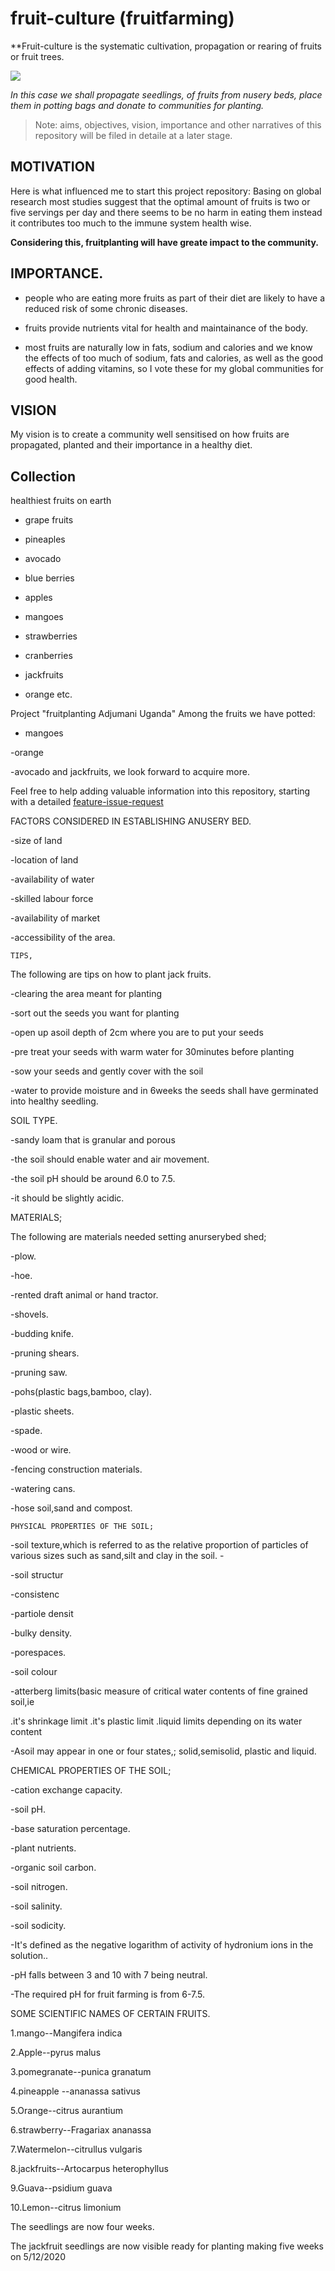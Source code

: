 # fruit-culture (fruitfarming)
**Fruit-culture is the systematic cultivation, propagation or rearing of fruits or fruit trees.

![](/images/fruit-farming-7.jpg)

*In this case we shall propagate seedlings, of fruits from nusery beds, place them in potting bags and donate to communities for planting.*

> Note: aims, objectives, vision, importance and other narratives of this repository will be filed in detaile at a later stage.

## MOTIVATION

 Here is what influenced me to start this project repository:
Basing on global research most studies suggest that the optimal amount of fruits is two or five servings per day and there seems to be no harm in eating them instead it contributes too much to the immune system health wise.

**Considering this, fruitplanting will have greate impact to the community.**  


## IMPORTANCE.     

 - people who are eating more fruits as part of their diet are likely to have a reduced risk of some chronic diseases.        

 - fruits provide nutrients vital for health and maintainance of the body.  

 - most fruits are naturally low in fats, sodium and calories and we know the effects of too much of sodium, fats and calories, as well as the good effects of adding vitamins, so I vote these for my global communities for good health.

## VISION
My vision is to create a community well sensitised on how fruits are propagated, planted and their importance in a healthy diet.

## Collection
healthiest fruits on earth

 - grape fruits 

 - pineaples

 - avocado

 - blue berries

 - apples

 - mangoes

 - strawberries

 - cranberries

 - jackfruits

 - orange 
etc.

  Project "fruitplanting Adjumani Uganda"
Among the fruits we have potted:

 - mangoes 

 -orange 

 -avocado and jackfruits, 
 we look forward to acquire more.

 
Feel free to help adding valuable information into this repository, 
 starting with a detailed [feature-issue-request](https://github.com/chardso/fruit-culture-fruit-farming/issues)


FACTORS CONSIDERED IN ESTABLISHING 
ANUSERY BED.
  
  -size of land
  
  -location of land 
 
  -availability of water 
  
  -skilled labour force
 
  -availability of market
  
  -accessibility of the area.


    
  
    TIPS,
   
The following are tips on how to plant jack fruits.
 
  -clearing the area meant for planting 
  
  -sort out the seeds you want for planting 
  
  -open up asoil depth of 2cm where you are to put your seeds 
  
  -pre treat your seeds with warm water for 30minutes before planting 
  
  -sow your seeds and gently cover with the soil 
 
  -water to provide moisture and in 6weeks the seeds shall have germinated into healthy seedling.
   
   SOIL TYPE.
  
  -sandy loam that is granular and porous 
  
  -the soil should enable water and air movement.
  
  -the soil pH should be around 6.0 to 7.5.
  
  -it should be slightly acidic.


 MATERIALS;
 
 The following are materials needed setting anurserybed shed;
  
 -plow. 
 
  -hoe.
 
  -rented draft animal or hand tractor.
 
  -shovels.
  
  -budding knife.
 
  -pruning shears.
 
  -pruning saw.
  
  -pohs(plastic bags,bamboo, clay).
  
  -plastic sheets.
  
  -spade.
  
  -wood or wire.
  
  -fencing construction materials.
  
   -watering cans.

   -hose soil,sand and compost.


    PHYSICAL PROPERTIES OF THE SOIL;
  
  -soil texture,which is referred to as the relative proportion of particles of various sizes such as sand,silt and clay in the soil.  -
 
  -soil structur
  
 -consistenc 
  
 -partiole densit
  
 -bulky density.
  
 -porespaces.
 
 -soil colour

-atterberg limits(basic measure of critical water contents of fine grained soil,ie
 
  .it's shrinkage limit
  .it's plastic limit
  .liquid limits depending on its water content
 
  
  -Asoil may appear in one or four states,; solid,semisolid, plastic and liquid.




CHEMICAL PROPERTIES OF THE SOIL;
   
 -cation exchange capacity.
  
  -soil pH.
   
 -base saturation percentage.
  
  -plant nutrients.
  
  -organic soil carbon.
  
  -soil nitrogen.
  
  -soil salinity.
  
  -soil sodicity.                          
  
  -It's defined as the negative logarithm of activity of hydronium ions in the solution..
  
  -pH falls between 3 and 10 with 7 being neutral.
  
  -The required pH for fruit farming is from 6-7.5.


SOME SCIENTIFIC NAMES OF CERTAIN FRUITS.


 1.mango--Mangifera indica

 2.Apple--pyrus malus

 3.pomegranate--punica granatum

 4.pineapple --ananassa sativus

 5.Orange--citrus aurantium

 6.strawberry--Fragariax ananassa

 7.Watermelon--citrullus vulgaris

 8.jackfruits--Artocarpus heterophyllus

 9.Guava--psidium guava

 10.Lemon--citrus limonium
 
  The seedlings are now four weeks.
 
 The jackfruit seedlings are now visible ready 
  for planting making five weeks on 5/12/2020
